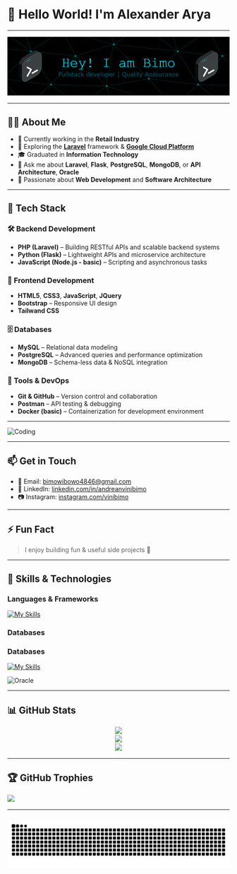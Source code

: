 # 👋 Hello World! I'm Alexander Arya

---

![Alexander Arya Banner](github-header-image.png)

---

## 👨‍💻 About Me

- 🔭 Currently working in the **Retail Industry**
- 🌱 Exploring the [**Laravel**](https://laravel.com/) framework & [**Google Cloud Platform**](https://www.googleadservices.com/pagead/aclk?sa=L&ai=DChsSEwi3o6b9gOWOAxVYqmYCHZZUOMUYACICCAEQABoCc20&co=1&ase=2&gclid=Cj0KCQjwhafEBhCcARIsAEGZEKK41s7R3Q6JOZ-5uR4Gi77PnHCr2b67A-VCVlgz7oNTrMsqVF3UT8YaAmeQEALw_wcB&ohost=www.google.com&cid=CAESV-D2f9DX1HFP8gBoOLT0nwIm8k1yG3jRwmd34cKzz1toM0AQtgI1OVk7kggNT8Qsp2Rv5uqtOjGBoR8V4BQDv9MSdH6EcVQWKduytmh8KWrmrRoPhmmMig&category=acrcp_v1_45&sig=AOD64_1qg4vNGYlmDmXaifUCcvZvcBTfjg&q&nis=4&adurl&ved=2ahUKEwjsuKH9gOWOAxUvxzgGHawuL20Q0Qx6BAgJEAE)
- 🎓 Graduated in **Information Technology**
- 💬 Ask me about **Laravel**, **Flask**, **PostgreSQL**, **MongoDB**, or **API Architecture**, **Oracle**
- 🧠 Passionate about **Web Development** and **Software Architecture**

---

## 🚀 Tech Stack

### 🛠️ Backend Development

- **PHP (Laravel)** – Building RESTful APIs and scalable backend systems
- **Python (Flask)** – Lightweight APIs and microservice architecture
- **JavaScript (Node.js - basic)** – Scripting and asynchronous tasks

### 🎨 Frontend Development

- **HTML5**, **CSS3**, **JavaScript**, **JQuery**
- **Bootstrap** – Responsive UI design
- **Tailwand CSS**

### 🗄️ Databases

- **MySQL** – Relational data modeling
- **PostgreSQL** – Advanced queries and performance optimization
- **MongoDB** – Schema-less data & NoSQL integration

### 🧰 Tools & DevOps

- **Git & GitHub** – Version control and collaboration
- **Postman** – API testing & debugging
- **Docker (basic)** – Containerization for development environment

---

![Coding](https://media2.giphy.com/media/v1.Y2lkPTc5MGI3NjExczBuMXltYnBpZnU1OTlzZHB6emRsbDFzdnc2OW1yanY3cmt2MTJ4eCZlcD12MV9pbnRlcm5hbF9naWZfYnlfaWQmY3Q9Zw/scZPhLqaVOM1qG4lT9/giphy.gif)

---

## 📫 Get in Touch

- 📧 Email: [bimowibowo4846@gmail.com](mailto:bimowibowo4846@gmail.com)
- 💼 LinkedIn: [linkedin.com/in/andreanvinibimo](https://www.linkedin.com/in/andreanvinibimo/)
- 📷 Instagram: [instagram.com/vinibimo](https://www.instagram.com/vinibimo/)

---

## ⚡ Fun Fact

> I enjoy building fun & useful side projects 🚀

---

## 🧠 Skills & Technologies

### Languages & Frameworks

[![My Skills](https://skillicons.dev/icons?i=js,jquery,css,bootstrap,html,python,flask,php,tailwind,laravel,java,vite)](https://skillicons.dev)

### Databases

### Databases

[![My Skills](https://skillicons.dev/icons?i=mongodb,postgres,mysql,firebase)](https://skillicons.dev)

![Oracle](https://img.shields.io/badge/Oracle-F80000?style=for-the-badge&logo=oracle&logoColor=white)

---

## 📊 GitHub Stats

<div align="center">

  <img src="https://github-readme-stats.vercel.app/api?username=AlexanderArya&theme=dark&hide_border=false&include_all_commits=false&count_private=true" />
  <br>
  <img src="https://nirzak-streak-stats.vercel.app/?user=AlexanderArya&theme=dark&hide_border=false" />
  <br>
  <img src="https://github-readme-stats.vercel.app/api/top-langs/?username=AlexanderArya&theme=dark&hide_border=false&layout=compact" />

</div>

---

## 🏆 GitHub Trophies

![](https://github-profile-trophy.vercel.app/?username=AlexanderArya&theme=radical&no-frame=false&no-bg=true&margin-w=4)

---

###

<img src="https://raw.githubusercontent.com/AlexanderArya/AlexanderArya/output/snake.svg" alt="Snake animation" />

###
